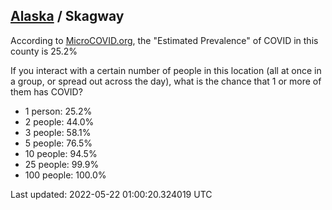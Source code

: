 
## [Alaska](/united-states/alaska) / Skagway

According to [MicroCOVID.org](http://microcovid.org),
the "Estimated Prevalence" of COVID in this county is 25.2%

If you interact with a certain number of people in this location
(all at once in a group, or spread out across the day), what is the chance that
1 or more of them has COVID?

- 1 person: 25.2%
- 2 people: 44.0%
- 3 people: 58.1%
- 5 people: 76.5%
- 10 people: 94.5%
- 25 people: 99.9%
- 100 people: 100.0%

Last updated: 2022-05-22 01:00:20.324019 UTC
